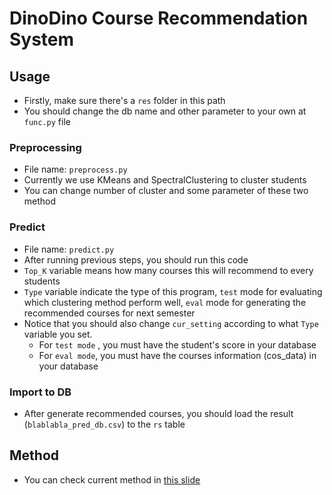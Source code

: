 # DinoDino Course Recommendation System
## Usage
- Firstly, make sure there's a ```res``` folder in this path
- You should change the db name and other parameter to your own at ```func.py``` file
### Preprocessing
- File name: ```preprocess.py```
- Currently we use KMeans and SpectralClustering to cluster students
- You can change number of cluster and some parameter of these two method
### Predict
- File name: ```predict.py```
- After running previous steps, you should run this code
- ```Top_K``` variable means how many courses this will recommend to every students
- ```Type``` variable indicate the type of this program, ```test``` mode for evaluating which clustering method perform well, ```eval``` mode for generating the recommended courses for next semester
- Notice that you should also change ```cur_setting``` according to what ```Type``` variable you set.
    - For ```test mode``` , you must have the student's score in your database
    - For ```eval mode```, you must have the courses information (cos_data) in your database
### Import to DB
- After generate recommended courses, you should load the result (```blablabla_pred_db.csv```) to the ```rs``` table

## Method
- You can check current method in [this slide](https://docs.google.com/presentation/d/1UGC2MScogFl3xyuqXILAfB3GX5JqXyUVvVotVRbQRIg/edit?usp=sharing)